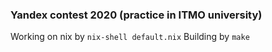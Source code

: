 ### Yandex contest 2020 (practice in ITMO university)
Working on nix by `nix-shell default.nix`
Building by `make`
